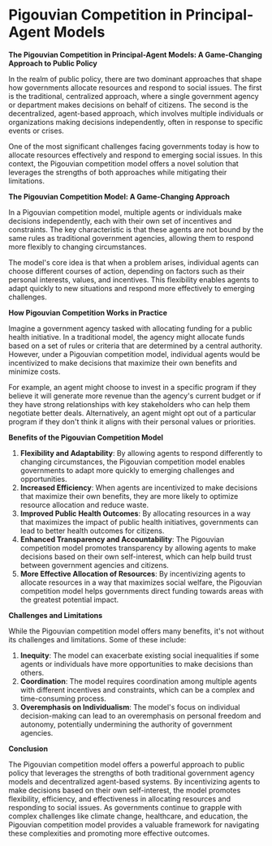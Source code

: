 # Pigouvian Competition in Principal-Agent Models

**The Pigouvian Competition in Principal-Agent Models: A Game-Changing Approach to Public Policy**

In the realm of public policy, there are two dominant approaches that shape how governments allocate resources and respond to social issues. The first is the traditional, centralized approach, where a single government agency or department makes decisions on behalf of citizens. The second is the decentralized, agent-based approach, which involves multiple individuals or organizations making decisions independently, often in response to specific events or crises.

One of the most significant challenges facing governments today is how to allocate resources effectively and respond to emerging social issues. In this context, the Pigouvian competition model offers a novel solution that leverages the strengths of both approaches while mitigating their limitations.

**The Pigouvian Competition Model: A Game-Changing Approach**

In a Pigouvian competition model, multiple agents or individuals make decisions independently, each with their own set of incentives and constraints. The key characteristic is that these agents are not bound by the same rules as traditional government agencies, allowing them to respond more flexibly to changing circumstances.

The model's core idea is that when a problem arises, individual agents can choose different courses of action, depending on factors such as their personal interests, values, and incentives. This flexibility enables agents to adapt quickly to new situations and respond more effectively to emerging challenges.

**How Pigouvian Competition Works in Practice**

Imagine a government agency tasked with allocating funding for a public health initiative. In a traditional model, the agency might allocate funds based on a set of rules or criteria that are determined by a central authority. However, under a Pigouvian competition model, individual agents would be incentivized to make decisions that maximize their own benefits and minimize costs.

For example, an agent might choose to invest in a specific program if they believe it will generate more revenue than the agency's current budget or if they have strong relationships with key stakeholders who can help them negotiate better deals. Alternatively, an agent might opt out of a particular program if they don't think it aligns with their personal values or priorities.

**Benefits of the Pigouvian Competition Model**

1. **Flexibility and Adaptability**: By allowing agents to respond differently to changing circumstances, the Pigouvian competition model enables governments to adapt more quickly to emerging challenges and opportunities.
2. **Increased Efficiency**: When agents are incentivized to make decisions that maximize their own benefits, they are more likely to optimize resource allocation and reduce waste.
3. **Improved Public Health Outcomes**: By allocating resources in a way that maximizes the impact of public health initiatives, governments can lead to better health outcomes for citizens.
4. **Enhanced Transparency and Accountability**: The Pigouvian competition model promotes transparency by allowing agents to make decisions based on their own self-interest, which can help build trust between government agencies and citizens.
5. **More Effective Allocation of Resources**: By incentivizing agents to allocate resources in a way that maximizes social welfare, the Pigouvian competition model helps governments direct funding towards areas with the greatest potential impact.

**Challenges and Limitations**

While the Pigouvian competition model offers many benefits, it's not without its challenges and limitations. Some of these include:

1. **Inequity**: The model can exacerbate existing social inequalities if some agents or individuals have more opportunities to make decisions than others.
2. **Coordination**: The model requires coordination among multiple agents with different incentives and constraints, which can be a complex and time-consuming process.
3. **Overemphasis on Individualism**: The model's focus on individual decision-making can lead to an overemphasis on personal freedom and autonomy, potentially undermining the authority of government agencies.

**Conclusion**

The Pigouvian competition model offers a powerful approach to public policy that leverages the strengths of both traditional government agency models and decentralized agent-based systems. By incentivizing agents to make decisions based on their own self-interest, the model promotes flexibility, efficiency, and effectiveness in allocating resources and responding to social issues. As governments continue to grapple with complex challenges like climate change, healthcare, and education, the Pigouvian competition model provides a valuable framework for navigating these complexities and promoting more effective outcomes.

